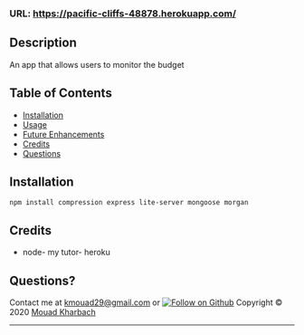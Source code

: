 ### URL: https://pacific-cliffs-48878.herokuapp.com/

## Description

An app that allows users to monitor the budget

## Table of Contents

- [Installation](#installation)
- [Usage](#usage)
- [Future Enhancements](#future-enhancements)
- [Credits](#Credits)
- [Questions](#questions)

## Installation

```
npm install compression express lite-server mongoose morgan
```

## Credits

- node- my tutor- heroku

## Questions?

Contact me at [kmouad29@gmail.com](mailto:kmouad29@gmail.com)
or [![Follow on Github](https://img.shields.io/github/followers/siirmouad?label=Follow&style=social)](http://www.github.com/siirmouad)
Copyright © 2020 [Mouad Kharbach](http://www.github.com/siirmouad)

---
